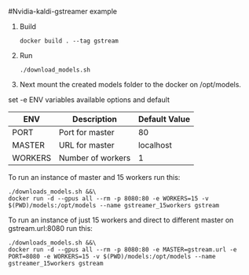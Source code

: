 #Nvidia-kaldi-gstreamer example

1. Build
    ```
    docker build . --tag gstream
    ```
1. Run 
    ```
    ./download_models.sh
    ```
1. Next mount the created models folder to the docker on /opt/models.

set -e ENV variables
available options and default

ENV |Description| Default Value
--------|--------|--------
PORT|Port for master|80
MASTER|URL for master|localhost
WORKERS|Number of workers|1


To run an instance of master and 15 workers run this:
```
./downloads_models.sh &&\ 
docker run -d --gpus all --rm -p 8080:80 -e WORKERS=15 -v $(PWD)/models:/opt/models --name gstreamer_15workers gstream
```

To run an instance of just 15 workers and direct to different master on gstream.url:8080 run this:
```
./downloads_models.sh &&\ 
docker run -d --gpus all --rm -p 8080:80 -e MASTER=gstream.url -e PORT=8080 -e WORKERS=15 -v $(PWD)/models:/opt/models --name gstreamer_15workers gstream
```
